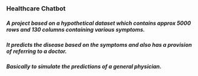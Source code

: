 ### Healthcare Chatbot

##### A project based on a hypothetical dataset which contains approx 5000 rows and 130 columns containing various symptoms. 

##### It predicts the disease based on the symptoms and also has a provision of referring to a doctor.

##### Basically to simulate the predictions of a general physician. 
